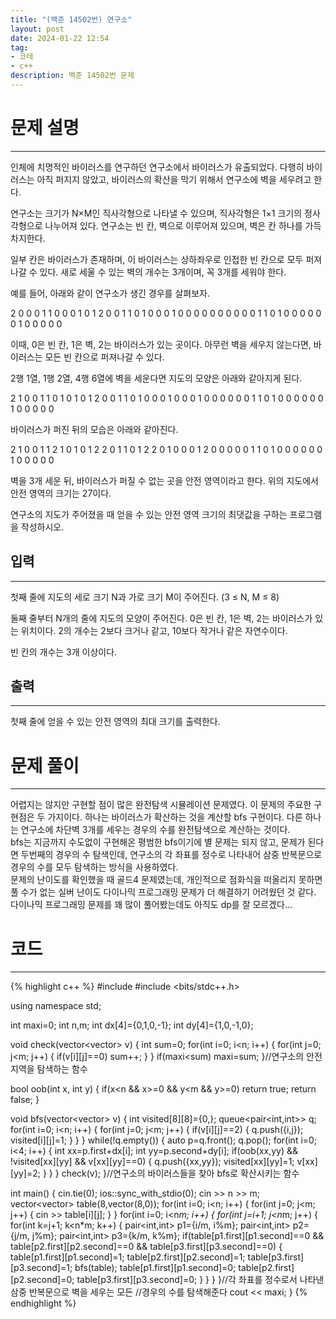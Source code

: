 ```yaml
---
title: "(백준 14502번) 연구소"
layout: post
date: 2024-01-22 12:54
tag:
- 코테
- c++
description: 백준 14502번 문제
---
```


# 문제 설명  
---
인체에 치명적인 바이러스를 연구하던 연구소에서 바이러스가 유출되었다. 다행히 바이러스는 아직 퍼지지 않았고, 바이러스의 확산을 막기 위해서 연구소에 벽을 세우려고 한다.

연구소는 크기가 N×M인 직사각형으로 나타낼 수 있으며, 직사각형은 1×1 크기의 정사각형으로 나누어져 있다. 연구소는 빈 칸, 벽으로 이루어져 있으며, 벽은 칸 하나를 가득 차지한다. 

일부 칸은 바이러스가 존재하며, 이 바이러스는 상하좌우로 인접한 빈 칸으로 모두 퍼져나갈 수 있다. 새로 세울 수 있는 벽의 개수는 3개이며, 꼭 3개를 세워야 한다.

예를 들어, 아래와 같이 연구소가 생긴 경우를 살펴보자.

2 0 0 0 1 1 0
0 0 1 0 1 2 0
0 1 1 0 1 0 0
0 1 0 0 0 0 0
0 0 0 0 0 1 1
0 1 0 0 0 0 0
0 1 0 0 0 0 0  

이때, 0은 빈 칸, 1은 벽, 2는 바이러스가 있는 곳이다. 아무런 벽을 세우지 않는다면, 바이러스는 모든 빈 칸으로 퍼져나갈 수 있다.

2행 1열, 1행 2열, 4행 6열에 벽을 세운다면 지도의 모양은 아래와 같아지게 된다.

2 1 0 0 1 1 0
1 0 1 0 1 2 0
0 1 1 0 1 0 0
0 1 0 0 0 1 0
0 0 0 0 0 1 1
0 1 0 0 0 0 0
0 1 0 0 0 0 0  

바이러스가 퍼진 뒤의 모습은 아래와 같아진다.

2 1 0 0 1 1 2
1 0 1 0 1 2 2
0 1 1 0 1 2 2
0 1 0 0 0 1 2
0 0 0 0 0 1 1
0 1 0 0 0 0 0
0 1 0 0 0 0 0  

벽을 3개 세운 뒤, 바이러스가 퍼질 수 없는 곳을 안전 영역이라고 한다. 위의 지도에서 안전 영역의 크기는 27이다.

연구소의 지도가 주어졌을 때 얻을 수 있는 안전 영역 크기의 최댓값을 구하는 프로그램을 작성하시오.  

## 입력  
---
첫째 줄에 지도의 세로 크기 N과 가로 크기 M이 주어진다. (3 ≤ N, M ≤ 8)

둘째 줄부터 N개의 줄에 지도의 모양이 주어진다. 0은 빈 칸, 1은 벽, 2는 바이러스가 있는 위치이다. 2의 개수는 2보다 크거나 같고, 10보다 작거나 같은 자연수이다.

빈 칸의 개수는 3개 이상이다.  

## 출력  
---
첫째 줄에 얻을 수 있는 안전 영역의 최대 크기를 출력한다.  

# 문제 풀이  
---
어렵지는 않지만 구현할 점이 많은 완전탐색 시뮬레이션 문제였다. 이 문제의 주요한 구현점은 두 가지이다. 하나는 바이러스가 확산하는 것을 계산할 bfs 구현이다. 다른 하나는 연구소에 차단벽 3개를 세우는 경우의 수를 완전탐색으로 계산하는 것이다.  
bfs는 지금까지 수도없이 구현해온 평범한 bfs이기에 별 문제는 되지 않고, 문제가 된다면 두번째의 경우의 수 탐색인데, 연구소의 각 좌표를 정수로 나타내어 삼중 반복문으로 경우의 수를 모두 탐색하는 방식을 사용하였다.  
문제의 난이도를 확인했을 때 골드4 문제였는데, 개인적으로 점화식을 떠올리지 못하면 풀 수가 없는 실버 난이도 다이나믹 프로그래밍 문제가 더 해결하기 어려웠던 것 같다. 다이나믹 프로그래밍 문제를 꽤 많이 풀어봤는데도 아직도 dp를 잘 모르겠다...

# 코드  
---
{% highlight c++ %}
#include <iostream>
#include <bits/stdc++.h>

using namespace std;

int maxi=0;
int n,m;
int dx[4]={0,1,0,-1};
int dy[4]={1,0,-1,0};

void check(vector<vector<int>> v) {
    int sum=0;
    for(int i=0; i<n; i++) {
        for(int j=0; j<m; j++) {
            if(v[i][j]==0) sum++;
        }
    }
    if(maxi<sum) maxi=sum;
}//연구소의 안전지역을 탐색하는 함수

bool oob(int x, int y) {
    if(x<n && x>=0 && y<m && y>=0) return true;
    return false;
}

void bfs(vector<vector<int>> v) {
    int visited[8][8]={0,};
    queue<pair<int,int>> q;
    for(int i=0; i<n; i++) {
        for(int j=0; j<m; j++) {
            if(v[i][j]==2) {
                q.push({i,j}); visited[i][j]=1;
            }
        }
    }
    while(!q.empty()) {
        auto p=q.front(); q.pop();
        for(int i=0; i<4; i++) {
            int xx=p.first+dx[i];
            int yy=p.second+dy[i];
            if(oob(xx,yy) && !visited[xx][yy] && v[xx][yy]==0) {
                q.push({xx,yy}); visited[xx][yy]=1; v[xx][yy]=2;
            }
        }
    }
    check(v);
}//연구소의 바이러스들을 찾아 bfs로 확산시키는 함수

int main() {
    cin.tie(0);
    ios::sync_with_stdio(0);
    cin >> n >> m;
    vector<vector<int>> table(8,vector<int>(8,0));
    for(int i=0; i<n; i++) {
        for(int j=0; j<m; j++) {
            cin >> table[i][j];
        }
    }
    for(int i=0; i<n*m; i++) {
        for(int j=i+1; j<n*m; j++) {
            for(int k=j+1; k<n*m; k++) {
                pair<int,int> p1={i/m, i%m};
                pair<int,int> p2={j/m, j%m};
                pair<int,int> p3={k/m, k%m};
                if(table[p1.first][p1.second]==0 && table[p2.first][p2.second]==0 && table[p3.first][p3.second]==0) {
                    table[p1.first][p1.second]=1;
                    table[p2.first][p2.second]=1;
                    table[p3.first][p3.second]=1;
                    bfs(table);
                    table[p1.first][p1.second]=0;
                    table[p2.first][p2.second]=0;
                    table[p3.first][p3.second]=0;
                }
            }
        }
    }//각 좌표를 정수로서 나타낸 삼중 반복문으로 벽을 세우는 모든
    //경우의 수를 탐색해준다
    cout << maxi;
}
{% endhighlight %}
